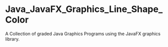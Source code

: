 # Java_JavaFX_Graphics_Line_Shape_Color
A Collection of graded Java Graphics Programs using the JavaFX graphics library.

